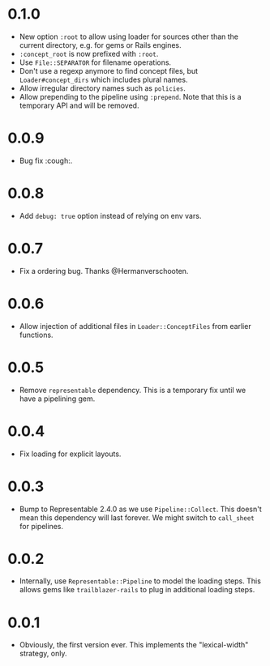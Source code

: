 # 0.1.0

* New option `:root` to allow using loader for sources other than the current directory, e.g. for gems or Rails engines.
* `:concept_root` is now prefixed with `:root`.
* Use `File::SEPARATOR` for filename operations.
* Don't use a regexp anymore to find concept files, but `Loader#concept_dirs` which includes plural names.
* Allow irregular directory names such as `policies`.
* Allow prepending to the pipeline using `:prepend`. Note that this is a temporary API and will be removed.

# 0.0.9

* Bug fix :cough:.

# 0.0.8

* Add `debug: true` option instead of relying on env vars.

# 0.0.7

* Fix a ordering bug. Thanks @Hermanverschooten.

# 0.0.6

* Allow injection of additional files in `Loader::ConceptFiles` from earlier functions.

# 0.0.5

* Remove `representable` dependency. This is a temporary fix until we have a pipelining gem.

# 0.0.4

* Fix loading for explicit layouts.

# 0.0.3

* Bump to Representable 2.4.0 as we use `Pipeline::Collect`. This doesn't mean this dependency will last forever. We might switch to `call_sheet` for pipelines.

# 0.0.2

* Internally, use `Representable::Pipeline` to model the loading steps. This allows gems like `trailblazer-rails` to plug in additional loading steps.

# 0.0.1

* Obviously, the first version ever. This implements the "lexical-width" strategy, only.
